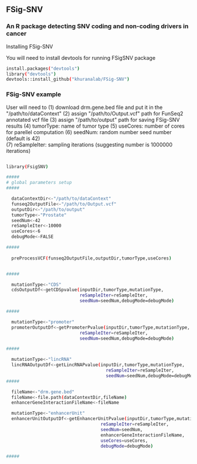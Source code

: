 ## FSig-SNV

### An R package detecting SNV coding and non-coding drivers in cancer

Installing FSig-SNV


You will need to install devtools for running FSigSNV package

```sh
install.packages("devtools")
library("devtools")
devtools::install_github("khuranalab/FSig-SNV")
```

### FSig-SNV example
User will need to 
(1) download drm.gene.bed file and put it in the "/path/to/dataContext"
(2) assign "/path/to/Output.vcf" path for FunSeq2 annotated vcf file
(3) assign "/path/to/output" path for saving FSig-SNV results
(4) tumorType: name of tumor type
(5) useCores: number of cores for parellel computation 
(6) seedNum:  random number seed number (default is 42)  
(7) reSampleIter: sampling iterations (suggesting number is 1000000 iterations) 

```sh

library(FsigSNV)

#####
# global parameters setup
#####

  dataContextDir<-"/path/to/dataContext"
  funseq2OutputFile<-"/path/to/Output.vcf"
  outputDir<-"/path/to/output"
  tumorType<-"Prostate"
  seedNum<-42
  reSampleIter<-10000
  useCores<-6
  debugMode<-FALSE

#####
  
  preProcessVCF(funseq2OutputFile,outputDir,tumorType,useCores)


#####

  mutationType<-"CDS"
  cdsOutputDf<-getCDSpvalue(inputDir,tumorType,mutationType,
                            reSampleIter=reSampleIter,
                            seedNum=seedNum,debugMode=debugMode)

#####

  mutationType<-"promoter"
  promoterOutputDf<-getPromoterPvalue(inputDir,tumorType,mutationType,
                            reSampleIter=reSampleIter,
                            seedNum=seedNum,debugMode=debugMode)

#####

  mutationType<-"lincRNA"
  lincRNAOutputDf<-getLincRNAPvalue(inputDir,tumorType,mutationType,
                                      reSampleIter=reSampleIter,
                                      seedNum=seedNum,debugMode=debugMode)
#####

  fileName<-"drm.gene.bed"
  fileName<-file.path(dataContextDir,fileName)
  enhancerGeneInteractionFileName<-fileName

  mutationType<-"enhancerUnit"
  enhancerUnitOutputDf<-getEnhancerUnitPvalue(inputDir,tumorType,mutationType,
                                    reSampleIter=reSampleIter,
                                    seedNum=seedNum,
                                    enhancerGeneInteractionFileName,
                                    useCores=useCores,
                                    debugMode=debugMode)

#####

```

